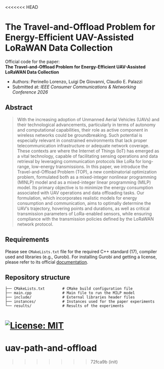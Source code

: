 <<<<<<< HEAD
# The Travel-and-Offload Problem for Energy-Efficient UAV-Assisted LoRaWAN Data Collection

Official code for the paper:  
**The Travel-and-Offload Problem for Energy-Efficient UAV-Assisted LoRaWAN Data Collection**  
- Authors: Perinello Lorenzo, Luigi De Giovanni, Claudio E. Palazzi
- Submitted at: *IEEE Consumer Communications & Networking Conference 2026*

## Abstract
> With the increasing adoption of Unmanned Aerial Vehicles (UAVs) and their technological advancements, particularly in terms of autonomy and computational capabilities, their role as active component in wireless networks could be groundbreaking. Such potential is especially relevant in constrained environments that lack proper telecommunication infrastructure or adequate network coverage. These contexts are where the Internet of Things (IoT) has emerged as a vital technology, capable of facilitating sensing operations and data retrieval by leveraging communication protocols like LoRa for long-range, low-energy transmissions. 
In this paper, we introduce the Travel-and-Offload Problem (TOP), a new combinatorial optimization problem, formulated both as a mixed-integer nonlinear programming (MINLP) model and as a mixed-integer linear programming (MILP) model. Its primary objective is to minimize the energy consumption associated with UAV operations and data offloading tasks. Our formulation, which incorporates realistic models for energy consumption and communication, aims to optimally determine the UAV’s trajectory, hovering points and durations, as well as critical transmission parameters of LoRa-enabled sensors, while ensuring compliance with the transmission policies defined by the LoRaWAN network protocol.


## Requirements
Please see `CMakeLists.txt` file for the required  C++ standard (17), compiler used and libraries (e.g., Gurobi). For installing Gurobi and getting a license, please refer to its official [documentation](https://support.gurobi.com/hc/en-us).


## Repository structure
```
├── CMakeLists.txt        # CMake build configuration file
├── main.cpp              # Main file to run the MILP model
├── include/              # External libraries header files
├── instances/            # Instances used for the paper experiments
└── results/              # Results of the experiments
```

[![License: MIT](https://img.shields.io/badge/License-MIT-yellow.svg)](LICENSE)
=======
# uav-path-and-offload
>>>>>>> 72fca9b (init)
